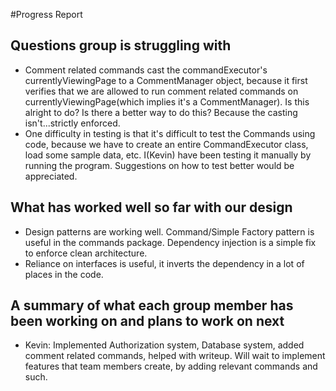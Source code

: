 #Progress Report 

## Questions group is struggling with 

- Comment related commands cast the commandExecutor's currentlyViewingPage to a CommentManager object, because
it first verifies that we are allowed to run comment related commands on currentlyViewingPage(which implies it's a CommentManager).
Is this alright to do? Is there a better way to do this? Because the casting isn't...strictly enforced.
- One difficulty in testing is that it's difficult to test the Commands using code, because we have to create
  an entire CommandExecutor class, load some sample data, etc. I(Kevin) have been testing it manually by running
  the program. Suggestions on how to test better would be appreciated.

## What has worked well so far with our design 

- Design patterns are working well. Command/Simple Factory pattern is useful in the commands package.
Dependency injection is a simple fix to enforce clean architecture.
- Reliance on interfaces is useful, it inverts the dependency in a lot of places in the code.


## A summary of what each group member has been working on and plans to work on next

- Kevin: Implemented Authorization system, Database system, added comment related commands, helped with writeup.
Will wait to implement features that team members create, by adding relevant commands and such.